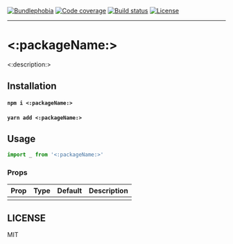 [![Bundlephobia](https://img.shields.io/bundlephobia/minzip/<:packageName:>?style=for-the-badge)](https://bundlephobia.com/result?p=<:packageName:>)
[![Code coverage](https://img.shields.io/codecov/c/gh/<:repo:>?style=for-the-badge)](https://codecov.io/gh/<:repo:>)
[![Build status](https://img.shields.io/travis/<:repo:>?style=for-the-badge)](https://travis-ci.org/<:repo:>)
[![License](https://img.shields.io/github/license/<:repo:>?style=for-the-badge)](https://jaredlunde.mit-license.org/)

---

# <:packageName:>

<:description:>

## Installation

#### `npm i <:packageName:>`

#### `yarn add <:packageName:>`

## Usage

```jsx harmony
import _ from '<:packageName:>'
```

### Props

| Prop | Type | Default | Description |
| ---- | ---- | ------- | ----------- |
|      |      |         |             |

## LICENSE

MIT
